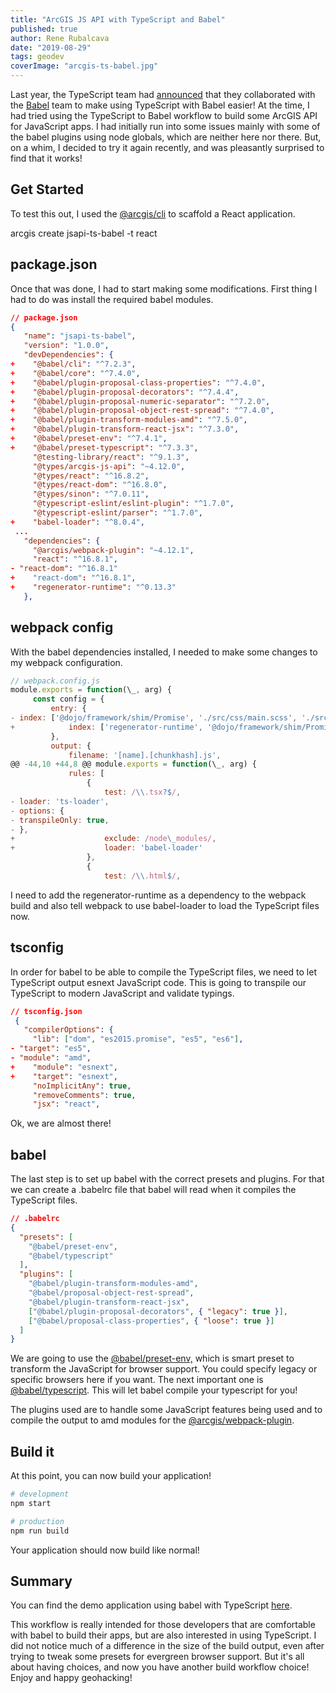 ```yaml
---
title: "ArcGIS JS API with TypeScript and Babel"
published: true
author: Rene Rubalcava
date: "2019-08-29"
tags: geodev
coverImage: "arcgis-ts-babel.jpg"
---
```


Last year, the TypeScript team had [announced](https://devblogs.microsoft.com/typescript/typescript-and-babel-7/) that they collaborated with the [Babel](https://babeljs.io/) team to make using TypeScript with Babel easier! At the time, I had tried using the TypeScript to Babel workflow to build some ArcGIS API for JavaScript apps. I had initially run into some issues mainly with some of the babel plugins using node globals, which are neither here nor there. But, on a whim, I decided to try it again recently, and was pleasantly surprised to find that it works!

## Get Started

To test this out, I used the [@arcgis/cli](https://github.com/Esri/arcgis-js-cli) to scaffold a React application.

arcgis create jsapi-ts-babel -t react

## package.json

Once that was done, I had to start making some modifications. First thing I had to do was install the required babel modules.

```json
// package.json 
{
   "name": "jsapi-ts-babel",
   "version": "1.0.0",
   "devDependencies": {
+    "@babel/cli": "^7.2.3",
+    "@babel/core": "^7.4.0",
+    "@babel/plugin-proposal-class-properties": "^7.4.0",
+    "@babel/plugin-proposal-decorators": "^7.4.4",
+    "@babel/plugin-proposal-numeric-separator": "^7.2.0",
+    "@babel/plugin-proposal-object-rest-spread": "^7.4.0",
+    "@babel/plugin-transform-modules-amd": "^7.5.0",
+    "@babel/plugin-transform-react-jsx": "^7.3.0",
+    "@babel/preset-env": "^7.4.1",
+    "@babel/preset-typescript": "^7.3.3",
     "@testing-library/react": "^9.1.3",
     "@types/arcgis-js-api": "~4.12.0",
     "@types/react": "^16.8.2",
     "@types/react-dom": "^16.8.0",
     "@types/sinon": "^7.0.11",
     "@typescript-eslint/eslint-plugin": "^1.7.0",
     "@typescript-eslint/parser": "^1.7.0",
+    "babel-loader": "^8.0.4",
 ...
   "dependencies": {
     "@arcgis/webpack-plugin": "~4.12.1",
     "react": "^16.8.1",
- "react-dom": "^16.8.1"
+    "react-dom": "^16.8.1",
+    "regenerator-runtime": "^0.13.3"
   },
```

## webpack config

With the babel dependencies installed, I needed to make some changes to my webpack configuration.

```js
// webpack.config.js 
module.exports = function(\_, arg) {
     const config = {
         entry: {
- index: ['@dojo/framework/shim/Promise', './src/css/main.scss', './src/worker-config.ts', './src/index.tsx'],
+            index: ['regenerator-runtime', '@dojo/framework/shim/Promise', './src/css/main.scss', './src/worker-config.ts', './src/index.tsx'],
         },
         output: {
             filename: '[name].[chunkhash].js',
@@ -44,10 +44,8 @@ module.exports = function(\_, arg) {
             rules: [
                 {
                     test: /\\.tsx?$/,
- loader: 'ts-loader',
- options: {
- transpileOnly: true,
- },
+                    exclude: /node\_modules/,
+                    loader: 'babel-loader'
                 },
                 {
                     test: /\\.html$/,
```

I need to add the regenerator-runtime as a dependency to the webpack build and also tell webpack to use babel-loader to load the TypeScript files now.

## tsconfig

In order for babel to be able to compile the TypeScript files, we need to let TypeScript output esnext JavaScript code. This is going to transpile our TypeScript to modern JavaScript and validate typings.

```json
// tsconfig.json
 {
   "compilerOptions": {
     "lib": ["dom", "es2015.promise", "es5", "es6"],
- "target": "es5",
- "module": "amd",
+    "module": "esnext",
+    "target": "esnext",
     "noImplicitAny": true,
     "removeComments": true,
     "jsx": "react",
```

Ok, we are almost there!

## babel

The last step is to set up babel with the correct presets and plugins. For that we can create a .babelrc file that babel will read when it compiles the TypeScript files.

```json
// .babelrc
{
  "presets": [
    "@babel/preset-env",
    "@babel/typescript"
  ],
  "plugins": [
    "@babel/plugin-transform-modules-amd",
    "@babel/proposal-object-rest-spread",
    "@babel/plugin-transform-react-jsx",
    ["@babel/plugin-proposal-decorators", { "legacy": true }],
    ["@babel/proposal-class-properties", { "loose": true }]
  ]
}
```

We are going to use the [@babel/preset-env,](https://babeljs.io/docs/en/babel-preset-env) which is smart preset to transform the JavaScript for browser support. You could specify legacy or specific browsers here if you want. The next important one is [@babel/typescript](https://babeljs.io/docs/en/babel-preset-typescript). This will let babel compile your typescript for you!

The plugins used are to handle some JavaScript features being used and to compile the output to amd modules for the [@arcgis/webpack-plugin](https://github.com/Esri/arcgis-webpack-plugin).

## Build it

At this point, you can now build your application!

```bash
# development
npm start

# production
npm run build
```
Your application should now build like normal!

## Summary

You can find the demo application using babel with TypeScript [here](https://github.com/odoe/jsapi-babel-typescript).

This workflow is really intended for those developers that are comfortable with babel to build their apps, but are also interested in using TypeScript. I did not notice much of a difference in the size of the build output, even after trying to tweak some presets for evergreen browser support. But it's all about having choices, and now you have another build workflow choice! Enjoy and happy geohacking!
